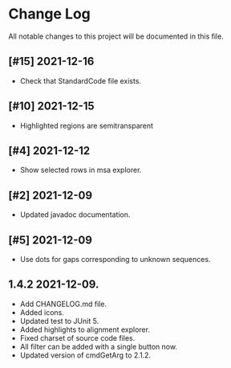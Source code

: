 # Change Log

All notable changes to this project will be documented in this file.

## [#15] 2021-12-16
- Check that StandardCode file exists.

## [#10] 2021-12-15
- Highlighted regions are semitransparent

## [#4] 2021-12-12
- Show selected rows in msa explorer.

## [#2] 2021-12-09
- Updated javadoc documentation.

## [#5] 2021-12-09
- Use dots for gaps corresponding to unknown sequences.

## 1.4.2 2021-12-09.
- Add CHANGELOG.md file.
- Added icons.
- Updated test to JUnit 5.
- Added highlights to alignment explorer.
- Fixed charset of source code files.
- All filter can be added with a single button now.
- Updated version of cmdGetArg to 2.1.2.
